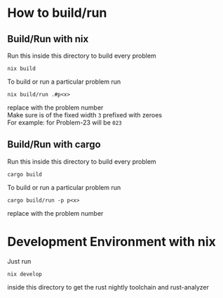 
# How to build/run
## Build/Run with nix 
Run this inside this directory to build every problem
```
nix build
```
To build or run a particular problem run
```
nix build/run .#p<x>
```
replace <x> with the problem number<br>
Make sure <x> is of the fixed width `3` prefixed with zeroes<br>
For example: <x> for Problem-23 will be `023` 

## Build/Run with cargo
Run this inside this directory to build every problem
```
cargo build
```
To build or run a particular problem run
```
cargo build/run -p p<x>
```
replace <x> with the problem number

# Development Environment with nix
Just run 
```
nix develop
```
inside this directory to get the rust nightly toolchain and rust-analyzer
